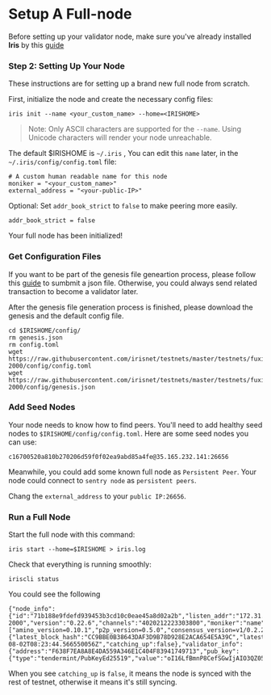 # Setup A Full-node

Before setting up your validator node, make sure you've already installed  **Iris** by this [guide](https://github.com/irisnet/testnets/blob/master/testnets/docs/install%20iris.md)

### Step 2: Setting Up Your Node

These instructions are for setting up a brand new full node from scratch.

First, initialize the node and create the necessary config files:

```
iris init --name <your_custom_name> --home=<IRISHOME>
```

> Note: Only ASCII characters are supported for the `--name`. Using Unicode characters will render your node unreachable.

The default \$IRISHOME is `~/.iris` , You can edit this `name` later, in the `~/.iris/config/config.toml` file:

```
# A custom human readable name for this node
moniker = "<your_custom_name>"
external_address = "<your-public-IP>"
```


Optional:
Set `addr_book_strict` to `false` to make peering more easily.

```
addr_book_strict = false
```
Your full node has been initialized!

### Get Configuration Files

If you want to be part of the genesis file geneartion process, please follow this [guide](https://github.com/kidinamoto01/testnets-1/blob/master/testnets/docs/Genesis%20Generation%20Process.md) to sumbmit a json file. Otherwise, you could always send related transaction to become a validator later.

After the genesis file generation process is finished, please download the genesis and the default config file.

```
cd $IRISHOME/config/
rm genesis.json
rm config.toml
wget https://raw.githubusercontent.com/irisnet/testnets/master/testnets/fuxi-2000/config/config.toml
wget https://raw.githubusercontent.com/irisnet/testnets/master/testnets/fuxi-2000/config/genesis.json
```

### Add Seed Nodes

Your node needs to know how to find peers. You'll need to add healthy seed nodes to `$IRISHOME/config/config.toml`. Here are some seed nodes you can use:

```
c16700520a810b270206d59f0f02ea9abd85a4fe@35.165.232.141:26656
```

Meanwhile, you could add some known full node as `Persistent Peer`. Your node could connect to `sentry node` as `persistent peers`.


Chang the `external_address` to your `public IP:26656`.


### Run a Full Node

Start the full node with this command:

```
iris start --home=$IRISHOME > iris.log
```

Check that everything is running smoothly:

```
iriscli status
```
You could see the following
```
{"node_info":{"id":"71b188e9fdefd939453b3cd10c0eae45a8d02a2b","listen_addr":"172.31.0.190:26656","network":"fuxi-2000","version":"0.22.6","channels":"4020212223303800","moniker":"name","other":["amino_version=0.10.1","p2p_version=0.5.0","consensus_version=v1/0.2.2","rpc_version=0.7.0/3","tx_index=on","rpc_addr=tcp://0.0.0.0:26657"]},"sync_info":{"latest_block_hash":"CC9BBE0B38643DAF3D9B78D928E2ACA654E5A39C","latest_app_hash":"56B9228A97D5B85BFDBEE020E597D45D427ABC43","latest_block_height":"30048","latest_block_time":"2018-08-02T08:23:44.566550056Z","catching_up":false},"validator_info":{"address":"F638F7EA8A8E4DA559A346E1C404F83941749713","pub_key":{"type":"tendermint/PubKeyEd25519","value":"oI16LfBmnP8CefSGwIjAIO3QZ05xwB1+s4oPIQ3Yaag="},"voting_power":"10"}}
```
When you see `catching_up` is `false`, it means the node is synced with the rest of testnet, otherwise it means it's still syncing.